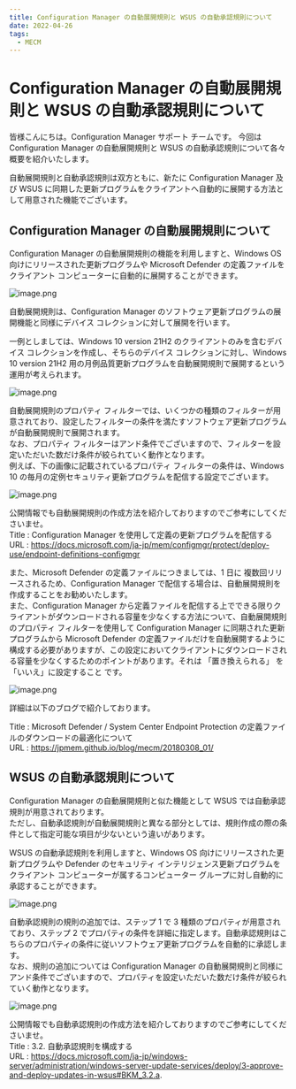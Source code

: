 ```yaml
---
title: Configuration Manager の自動展開規則と WSUS の自動承認規則について
date: 2022-04-26
tags:
  - MECM
---
```


# Configuration Manager の自動展開規則と WSUS の自動承認規則について

皆様こんにちは。Configuration Manager サポート チームです。
今回は Configuration Manager の自動展開規則と WSUS の自動承認規則について各々概要を紹介いたします。  

自動展開規則と自動承認規則は双方ともに、新たに Configuration Manager 及び WSUS に同期した更新プログラムをクライアントへ自動的に展開する方法として用意された機能でございます。

## Configuration Manager の自動展開規則について
Configuration Manager の自動展開規則の機能を利用しますと、Windows OS 向けにリリースされた更新プログラムや Microsoft Defender の定義ファイルをクライアント コンピューターに自動的に展開することができます。

![image.png](./20220426_01/2.png)

自動展開規則は、Configuration Manager のソフトウェア更新プログラムの展開機能と同様にデバイス コレクションに対して展開を行います。  

一例としましては、Windows 10 version 21H2 のクライアントのみを含むデバイス コレクションを作成し、そちらのデバイス コレクションに対し、Windows 10 version 21H2 用の月例品質更新プログラムを自動展開規則で展開するという運用が考えられます。

![image.png](./20220426_01/3.png)

自動展開規則のプロパティ フィルターでは、いくつかの種類のフィルターが用意されており、設定したフィルターの条件を満たすソフトウェア更新プログラムが自動展開規則で展開されます。  
なお、プロパティ フィルターはアンド条件でございますので、フィルターを設定いただいた数だけ条件が絞られていく動作となります。  
例えば、下の画像に記載されているプロパティ フィルターの条件は、Windows 10 の毎月の定例セキュリティ更新プログラムを配信する設定でございます。

![image.png](./20220426_01/4.png)

公開情報でも自動展開規則の作成方法を紹介しておりますのでご参考にしてくださいませ。  
Title : Configuration Manager を使用して定義の更新プログラムを配信する  
URL : https://docs.microsoft.com/ja-jp/mem/configmgr/protect/deploy-use/endpoint-definitions-configmgr

また、Microsoft Defender の定義ファイルにつきましては、1 日に 複数回リリースされるため、Configuration Manager で配信する場合は、自動展開規則を作成することをお勧めいたします。  
また、Configuration Manager から定義ファイルを配信する上でできる限りクライアントがダウンロードされる容量を少なくする方法について、自動展開規則のプロパティ フィルターを使用して Configuration Manager に同期された更新プログラムから Microsoft Defender の定義ファイルだけを自動展開するように構成する必要がありますが、この設定においてクライアントにダウンロードされる容量を少なくするためのポイントがあります。それは 「置き換えられる」 を「いいえ」に設定すること です。

![image.png](./20220426_01/8.png)

詳細は以下のブログで紹介しております。  

Title : Microsoft Defender / System Center Endpoint Protection の定義ファイルのダウンロードの最適化について  
URL : https://jpmem.github.io/blog/mecm/20180308_01/


## WSUS の自動承認規則について
Configuration Manager の自動展開規則と似た機能として WSUS では自動承認規則が用意されております。  
ただし、自動承認規則が自動展開規則と異なる部分としては、規則作成の際の条件として指定可能な項目が少ないという違いがあります。

WSUS の自動承認規則を利用しますと、Windows OS 向けにリリースされた更新プログラムや Defender のセキュリティ インテリジェンス更新プログラムをクライアント コンピューターが属するコンピューター グループに対し自動的に承認することができます。

![image.png](./20220426_01/5.png)

自動承認規則の規則の追加では、ステップ 1 で 3 種類のプロパティが用意されており、ステップ 2 でプロパティの条件を詳細に指定します。自動承認規則はこちらのプロパティの条件に従いソフトウェア更新プログラムを自動的に承認します。  
なお、規則の追加については Configuration Manager の自動展開規則と同様にアンド条件でございますので、プロパティを設定いただいた数だけ条件が絞られていく動作となります。

![image.png](./20220426_01/7.png)

公開情報でも自動承認規則の作成方法を紹介しておりますのでご参考にしてくださいませ。  
Title : 3.2. 自動承認規則を構成する  
URL : https://docs.microsoft.com/ja-jp/windows-server/administration/windows-server-update-services/deploy/3-approve-and-deploy-updates-in-wsus#BKM_3.2.a.